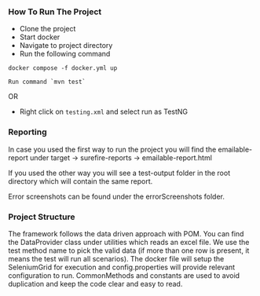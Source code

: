 <h3 align="left"> How To Run The Project</h3>

- Clone the project
- Start docker
- Navigate to project directory
- Run the following command

~~~
docker compose -f docker.yml up
~~~

~~~
Run command `mvn test`
~~~

OR
- Right click on `testing.xml` and select run as TestNG


<h3 align="left"> Reporting </h3>

In case you used the first way to run the project you will find the emailable-report under target -> surefire-reports -> emailable-report.html

If you used the other way you will see a test-output folder in the root directory which will contain the same report.

Error screenshots can be found under the errorScreenshots folder.


<h3 align="left"> Project Structure </h3>

The framework follows the data driven approach with POM. You can find the DataProvider class under utilities which reads an excel file. We use the test method name to pick the valid data (if more than one row is present, it means the test will run all scenarios). The docker file will setup the SeleniumGrid for execution and config.properties will provide relevant configuration to run. CommonMethods and constants are used to avoid duplication and keep the code clear and easy to read.

